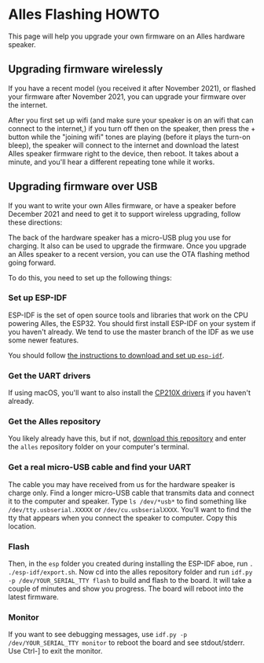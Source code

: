 # Alles Flashing HOWTO

This page will help you upgrade your own firmware on an Alles hardware speaker.

## Upgrading firmware wirelessly

If you have a recent model (you received it after November 2021), or flashed your firmware after November 2021, you can upgrade your firmware over the internet.  

After you first set up wifi (and make sure your speaker is on an wifi that can connect to the internet,) if you turn off then on the speaker, then press the + button while the "joining wifi" tones are playing (before it plays the turn-on bleep), the speaker will connect to the internet and download the latest Alles speaker firmware right to the device, then reboot. It takes about a minute, and you'll hear a different repeating tone while it works. 


## Upgrading firmware over USB

If you want to write your own Alles firmware, or have a speaker before December 2021 and need to get it to support wireless upgrading, follow these directions:

The back of the hardware speaker has a micro-USB plug you use for charging. It also can be used to upgrade the firmware. Once you upgrade an Alles speaker to a recent version, you can use the OTA flashing method going forward. 

To do this, you need to set up the following things:

### Set up ESP-IDF

ESP-IDF is the set of open source tools and libraries that work on the CPU powering Alles, the ESP32. You should first install ESP-IDF on your system if you haven't already. We tend to use the master branch of the IDF as we use some newer features.

You should follow [the instructions to download and set up `esp-idf`](http://esp-idf.readthedocs.io/en/latest/get-started/). 

### Get the UART drivers

If using macOS, you'll want to also install the [CP210X drivers](https://www.silabs.com/developers/usb-to-uart-bridge-vcp-drivers) if you haven't already. 

### Get the Alles repository

You likely already have this, but if not, [download this repository](https://github.com/bwhitman/alles/archive/refs/heads/main.zip) and enter the `alles` repository folder on your computer's terminal. 

### Get a real micro-USB cable and find your UART

The cable you may have received from us for the hardware speaker is charge only. Find a longer micro-USB cable that transmits data and connect it to the computer and speaker. Type `ls /dev/*usb*` to find something like `/dev/tty.usbserial.XXXXX` or `/dev/cu.usbserialXXXX`.  You'll want to find the tty that appears when you connect the speaker to computer. Copy this location. 

### Flash

Then, in the `esp` folder you created during installing the ESP-IDF aboe, run `. ./esp-idf/export.sh`. Now cd into the alles repository folder and run `idf.py -p /dev/YOUR_SERIAL_TTY flash` to build and flash to the board. It will take a couple of minutes and show you progress. The board will reboot into the latest firmware. 

### Monitor

If you want to see debugging messages, use `idf.py -p /dev/YOUR_SERIAL_TTY monitor` to reboot the board and see stdout/stderr. Use Ctrl-] to exit the monitor.



